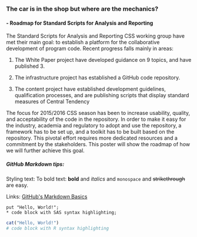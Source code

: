 ### The car is in the shop but where are the mechanics?
#### - Roadmap for Standard Scripts for Analysis and Reporting

The Standard Scripts for Analysis and Reporting CSS working group have met their main goal: to establish a platform for the collaborative development of program code. Recent progress falls mainly in areas:

1. The White Paper project have developed guidance on 9 topics, and have published 3.

2. The infrastructure project has established a GitHub code repository.

3. The content project have established development guidelines, qualification processes, and are publishing scripts that display standard measures of Central Tendency

The focus for 2015/2016 CSS season has been to increase usability, quality, and acceptability of the code in the repository. In order to make it easy for the industry, academia and regulatory to adopt and use the repository, a framework has to be set up, and a toolkit has to be built based on the repository. This pivotal effort requires more dedicated resources and a commitment by the stakeholders. This poster will show the roadmap of how we will further achieve this goal.



##### GitHub Markdown tips:

Styling text: To bold text: **bold** and *italics* and `monospace` and ~~strikethrough~~ are easy.

Links: [GitHub's Markdown Basics](https://help.github.com/articles/markdown-basics/)

```SAS
put "Hello, World!";
* code block with SAS syntax highlighting;
```
```R
cat("Hello, World!") 
# code block with R syntax highlighting
```
